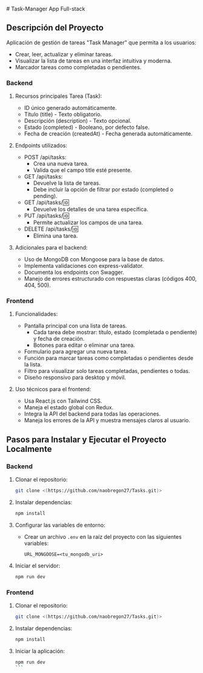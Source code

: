                 # Task-Manager
App Full-stack

## Descripción del Proyecto
Aplicación de gestión de tareas "Task Manager" que permita a los usuarios:
- Crear, leer, actualizar y eliminar tareas.
- Visualizar la lista de tareas en una interfaz intuitiva y moderna.
- Marcador tareas como completadas o pendientes.

### Backend

1. Recursos principales Tarea (Task):
    - ID único generado automáticamente.
    - Título (title) - Texto obligatorio.
    - Descripción (description) - Texto opcional.
    - Estado (completed) - Booleano, por defecto false.
    - Fecha de creación (createdAt) - Fecha generada automáticamente.

2. Endpoints utilizados:
    - POST /api/tasks:
        - Crea una nueva tarea.
        - Valida que el campo title esté presente.
    - GET /api/tasks:
        - Devuelve la lista de tareas.
        - Debe incluir la opción de filtrar por estado (completed o pending).
    - GET /api/tasks/:id:
        - Devuelve los detalles de una tarea específica.
    - PUT /api/tasks/:id:
        - Permite actualizar los campos de una tarea.
    - DELETE /api/tasks/:id:
        - Elimina una tarea.

3. Adicionales para el backend:
    - Uso de MongoDB con Mongoose para la base de datos.
    - Implementa validaciones con express-validator.
    - Documenta los endpoints con Swagger.
    - Manejo de errores estructurado con respuestas claras (códigos 400, 404, 500).

### Frontend

1. Funcionalidades:
    - Pantalla principal con una lista de tareas.
        - Cada tarea debe mostrar: título, estado (completada o pendiente) y fecha de creación.
        - Botones para editar o eliminar una tarea.
    - Formulario para agregar una nueva tarea.
    - Función para marcar tareas como completadas o pendientes desde la lista.
    - Filtro para visualizar solo tareas completadas, pendientes o todas.
    - Diseño responsivo para desktop y móvil.

2. Uso técnicos para el frontend:
    - Usa React.js con Tailwind CSS.
    - Maneja el estado global con Redux.
    - Integra la API del backend para todas las operaciones.
    - Maneja los errores de la API y muestra mensajes claros al usuario.


## Pasos para Instalar y Ejecutar el Proyecto Localmente

### Backend
1. Clonar el repositorio:
    ```bash
    git clone <(https://github.com/naobregon27/Tasks.git)>
    ```

2. Instalar dependencias:
    ```bash
    npm install
    ```

3. Configurar las variables de entorno:
    - Crear un archivo `.env` en la raíz del proyecto con las siguientes variables:
        ```plaintext
        URL_MONGOOSE=<tu_mongodb_uri>
        ```

4. Iniciar el servidor:
    ```bash
    npm run dev
    ```

### Frontend
1. Clonar el repositorio:
    ```bash
    git clone <(https://github.com/naobregon27/Tasks.git)>
    ```

2. Instalar dependencias:
    ```bash
    npm install
    ```

3. Iniciar la aplicación:
    ```bash
    npm run dev
    ```                                                                                                                                                                                                                                                                                                                                                                                                                                                                                                                                                                                                                                                                                                                                                                                                                                                                                                                                                                                                                                                                                                                                                                                                                                                                                                                                                                                                                                                                                                                                                                                                                                                                                                                                                                                                                                                                                                                                                                                                                                                                                                                                                                                                                                                                                                                                                                                                                                                                                                                                                                                                                                                                                                                                                                                                                                                                                                                                                                                                                                                                                                                                                                                                                                                                      
